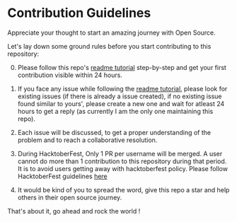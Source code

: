 # Contribution Guidelines

Appreciate your thought to start an amazing journey with Open Source.


Let's lay down some ground rules before you start contributing to this repository:

0. Please follow this repo's [readme tutorial](https://github.com/siddharth2016/hello-open-source#hello-open-source) step-by-step and get your first contribution visible within 24 hours.

1. If you face any issue while following the [readme tutorial](https://github.com/siddharth2016/hello-open-source#hello-open-source), please look for existing issues (if there is already a issue created), if no existing issue found similar to yours', please create a new one and wait for atleast 24 hours to get a reply (as currently I am the only one maintaining this repo).

2. Each issue will be discussed, to get a proper understanding of the problem and to reach a collaborative resolution.

3. During HacktoberFest, Only 1 PR per username will be merged. A user cannot do more than 1 contribution to this repository during that period. It is to avoid users getting away with hacktoberfest policy. Please follow HacktoberFest guidelines [here](https://hacktoberfest.digitalocean.com/details)

4. It would be kind of you to spread the word, give this repo a star and help others in their open source journey.


That's about it, go ahead and rock the world !
